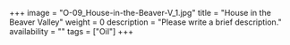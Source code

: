 +++
image = "O-09_House-in-the-Beaver-V_1.jpg"
title = "House in the Beaver Valley"
weight = 0
description = "Please write a brief description."
availability = ""
tags = ["Oil"]
+++
